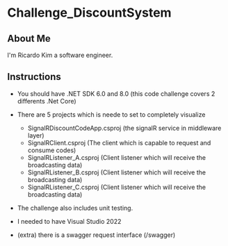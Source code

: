 # Challenge_DiscountSystem


## About Me
I'm Ricardo Kim a software engineer.



## Instructions

* You should have .NET SDK 6.0 and 8.0 (this code challenge covers 2 differents .Net Core)
* There are 5 projects which is neede to set to completely visualize

  * SignalRDiscountCodeApp.csproj (the signalR service in middleware layer)
  * SignalRClient.csproj (The client which is capable to request and consume codes)
  * SignalRListener_A.csproj (Client listener which will receive the broadcasting data)
  * SignalRListener_B.csproj (Client listener which will receive the broadcasting data)
  * SignalRListener_C.csproj (Client listener which will receive the broadcasting data)

* The challenge also includes unit testing.
* I needed to have Visual Studio 2022
* (extra) there is a swagger request interface (/swagger)